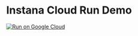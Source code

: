 # Instana Cloud Run Demo

[![Run on Google Cloud](https://deploy.cloud.run/button.svg)](https://ssh.cloud.google.com/cloudshell/editor?cloudshell_image=gcr.io%2Fgcr-demo-299017%2Fcloud-run-demo&shellonly=true)
